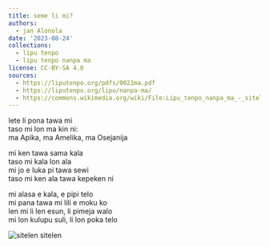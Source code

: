```yaml
---
title: seme li mi?
authors:
  - jan Alonola
date: '2023-08-24'
collections:
  - lipu tenpo
  - lipu tenpo nanpa ma
license: CC-BY-SA 4.0
sources:
  - https://liputenpo.org/pdfs/0021ma.pdf
  - https://liputenpo.org/lipu/nanpa-ma/
  - https://commons.wikimedia.org/wiki/File:Lipu_tenpo_nanpa_ma_-_sitelen_sitelen.png
---
```


lete li pona tawa mi  
taso mi lon ma kin ni:  
ma Apika, ma Amelika, ma Osejanija

mi ken tawa sama kala  
taso mi kala lon ala  
mi jo e luka pi tawa sewi  
taso mi ken ala tawa kepeken ni

mi alasa e kala, e pipi telo  
mi pana tawa mi lili e moku ko  
len mi li len esun, li pimeja walo  
mi lon kulupu suli, li lon poka telo

![sitelen sitelen](https://upload.wikimedia.org/wikipedia/commons/5/55/Lipu_tenpo_nanpa_ma_-_sitelen_sitelen.png)